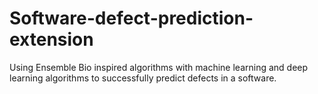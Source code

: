 # Software-defect-prediction-extension
Using Ensemble Bio inspired algorithms with machine learning and deep learning algorithms to successfully predict defects in a software. 

